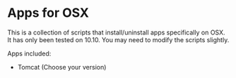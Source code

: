 # Apps for OSX 

This is a collection of scripts that install/uninstall apps specifically on OSX.
It has only been tested on 10.10. You may need to modify the scripts slightly.

Apps included:

* Tomcat (Choose your version)

